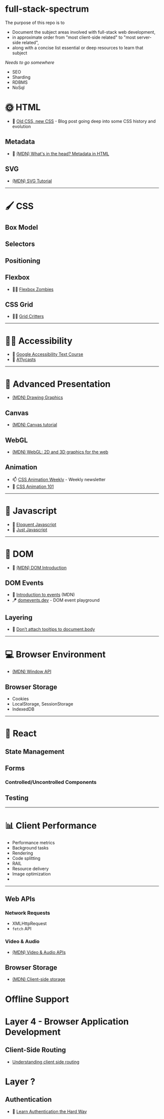 # full-stack-spectrum
The purpose of this repo is to 

- Document the subject areas involved with full-stack web development,
- in approximate order from "most client-side related" to "most server-side related",
- along with a concise list essential or deep resources to learn that subject

_Needs to go somewhere_
- SEO
- Sharding
- RDBMS
- NoSql

# 🌞 HTML
- 📝 [Old CSS, new CSS](https://eev.ee/blog/2020/02/01/old-css-new-css/) - Blog post going deep into some CSS history and evolution
## Metadata
- 📝 [(MDN) What's in the head? Metadata in HTML](https://developer.mozilla.org/en-US/docs/Learn/HTML/Introduction_to_HTML/The_head_metadata_in_HTML)
## SVG
- [(MDN) SVG Tutorial](https://developer.mozilla.org/en-US/docs/Web/SVG/Tutorial)



---


# 🖌️ CSS
## Box Model

## Selectors

## Positioning
## Flexbox
- 🧑‍🏫 [Flexbox Zombies](https://mastery.games/flexboxzombies/)
## CSS Grid
- 🧑‍🏫 [Grid Critters](https://gridcritters.com/)






---

# 🧏‍♂️ Accessibility
- 📝 [Google Accessibility Text Course](https://developers.google.com/web/fundamentals/accessibility)
- 🎥 [A11ycasts](https://www.youtube.com/playlist?list=PLNYkxOF6rcICWx0C9LVWWVqvHlYJyqw7g)

---



# 🎨 Advanced Presentation
- [(MDN) Drawing Graphics](https://developer.mozilla.org/en-US/docs/Learn/JavaScript/Client-side_web_APIs/Drawing_graphics)
## Canvas
- [(MDN) Canvas tutorial](https://developer.mozilla.org/en-US/docs/Web/API/Canvas_API/Tutorial)
## WebGL
- [(MDN) WebGL: 2D and 3D graphics for the web](https://developer.mozilla.org/en-US/docs/Web/API/WebGL_API)
## Animation
- 📫 [CSS Animation Weekly](http://weekly.cssanimation.rocks/) - Weekly newsletter
- 📖 [CSS Animation 101](https://cssanimation.rocks/css-animation-101/)



---





# 🎢 Javascript
- 📖 [Eloquent Javascript](https://eloquentjavascript.net/)
- 📖 [Just Javascript](https://justjavascript.com/)


---



# 📜 DOM
- 📝 [(MDN) DOM Introduction](https://developer.mozilla.org/en-US/docs/Web/API/Document_Object_Model/Examples)

## DOM Events
- 📝 [Introduction to events](https://developer.mozilla.org/en-US/docs/Learn/JavaScript/Building_blocks/Events) (MDN)
- 🪁 [domevents.dev](https://domevents.dev/) - DOM event playground

## Layering
- 📝 [Don’t attach tooltips to document.body](https://atfzl.com/don-t-attach-tooltips-to-document-body?utm_source=pocket_mylist)
---



# 💻 Browser Environment
- [(MDN) Window API](https://developer.mozilla.org/en-US/docs/Web/API/Window)

## Browser Storage
- Cookies
- LocalStorage, SessionStorage
- IndexedDB

---



# 🧬 React
## State Management

## Forms
### Controlled/Uncontrolled Components
## Testing

---

# 📊 Client Performance
- Performance metrics
- Background tasks
- Rendering
- Code splitting
- RAIL
- Resource delivery
- Image optimization
- 

---
## Web APIs
### Network Requests
- XMLHttpRequest
- `fetch` API
### Video & Audio
- [(MDN) Video & Audio APIs](https://developer.mozilla.org/en-US/docs/Learn/JavaScript/Client-side_web_APIs/Video_and_audio_APIs)

## Browser Storage
- [(MDN) Client-side storage](https://developer.mozilla.org/en-US/docs/Learn/JavaScript/Client-side_web_APIs/Client-side_storage#client-side_storage)



# Offline Support



# Layer 4 - Browser Application Development

## Client-Side Routing
- [Understanding client side routing](https://www.willtaylor.blog/client-side-routing-in-vanilla-js/)





# Layer ?
## Authentication
- 📝 [Learn Authentication the Hard Way](https://www.andrew-best.com/posts/learn-auth-the-hard-way-part-one/)
